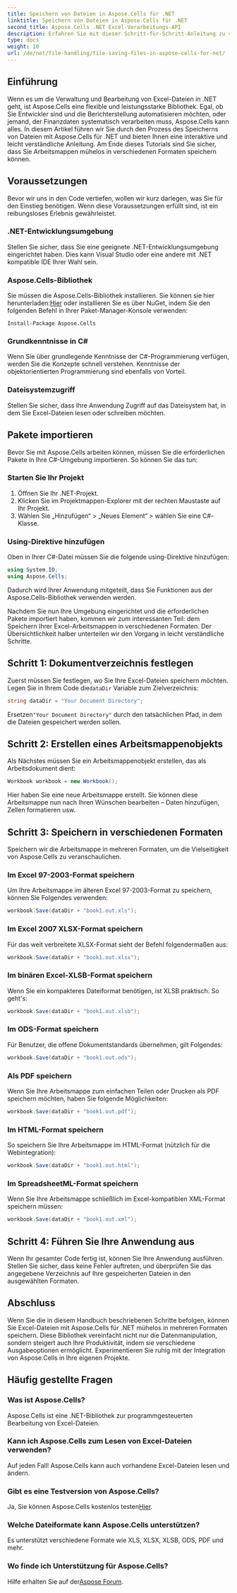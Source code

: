 ```yaml
---
title: Speichern von Dateien in Aspose.Cells für .NET
linktitle: Speichern von Dateien in Aspose.Cells für .NET
second_title: Aspose.Cells .NET Excel-Verarbeitungs-API
description: Erfahren Sie mit dieser Schritt-für-Schritt-Anleitung zu verschiedenen Dateiformaten, wie Sie Dateien in Aspose.Cells für .NET speichern.
type: docs
weight: 10
url: /de/net/file-handling/file-saving-files-in-aspose-cells-for-net/
---
```

## Einführung
Wenn es um die Verwaltung und Bearbeitung von Excel-Dateien in .NET geht, ist Aspose.Cells eine flexible und leistungsstarke Bibliothek. Egal, ob Sie Entwickler sind und die Berichterstellung automatisieren möchten, oder jemand, der Finanzdaten systematisch verarbeiten muss, Aspose.Cells kann alles. In diesem Artikel führen wir Sie durch den Prozess des Speicherns von Dateien mit Aspose.Cells für .NET und bieten Ihnen eine interaktive und leicht verständliche Anleitung. Am Ende dieses Tutorials sind Sie sicher, dass Sie Arbeitsmappen mühelos in verschiedenen Formaten speichern können.

## Voraussetzungen

Bevor wir uns in den Code vertiefen, wollen wir kurz darlegen, was Sie für den Einstieg benötigen. Wenn diese Voraussetzungen erfüllt sind, ist ein reibungsloses Erlebnis gewährleistet.

### .NET-Entwicklungsumgebung
Stellen Sie sicher, dass Sie eine geeignete .NET-Entwicklungsumgebung eingerichtet haben. Dies kann Visual Studio oder eine andere mit .NET kompatible IDE Ihrer Wahl sein.

### Aspose.Cells-Bibliothek
 Sie müssen die Aspose.Cells-Bibliothek installieren. Sie können sie hier herunterladen:[Hier](https://releases.aspose.com/cells/net/) oder installieren Sie es über NuGet, indem Sie den folgenden Befehl in Ihrer Paket-Manager-Konsole verwenden:
```
Install-Package Aspose.Cells
```

### Grundkenntnisse in C#
Wenn Sie über grundlegende Kenntnisse der C#-Programmierung verfügen, werden Sie die Konzepte schnell verstehen. Kenntnisse der objektorientierten Programmierung sind ebenfalls von Vorteil.

### Dateisystemzugriff
Stellen Sie sicher, dass Ihre Anwendung Zugriff auf das Dateisystem hat, in dem Sie Excel-Dateien lesen oder schreiben möchten. 

## Pakete importieren

Bevor Sie mit Aspose.Cells arbeiten können, müssen Sie die erforderlichen Pakete in Ihre C#-Umgebung importieren. So können Sie das tun:

### Starten Sie Ihr Projekt
1. Öffnen Sie Ihr .NET-Projekt.
2. Klicken Sie im Projektmappen-Explorer mit der rechten Maustaste auf Ihr Projekt.
3. Wählen Sie „Hinzufügen“ > „Neues Element“ > wählen Sie eine C#-Klasse.

### Using-Direktive hinzufügen
Oben in Ihrer C#-Datei müssen Sie die folgende using-Direktive hinzufügen:
```csharp
using System.IO;
using Aspose.Cells;
```
Dadurch wird Ihrer Anwendung mitgeteilt, dass Sie Funktionen aus der Aspose.Cells-Bibliothek verwenden werden.

Nachdem Sie nun Ihre Umgebung eingerichtet und die erforderlichen Pakete importiert haben, kommen wir zum interessanten Teil: dem Speichern Ihrer Excel-Arbeitsmappen in verschiedenen Formaten. Der Übersichtlichkeit halber unterteilen wir den Vorgang in leicht verständliche Schritte.

## Schritt 1: Dokumentverzeichnis festlegen

 Zuerst müssen Sie festlegen, wo Sie Ihre Excel-Dateien speichern möchten. Legen Sie in Ihrem Code die`dataDir` Variable zum Zielverzeichnis:

```csharp
string dataDir = "Your Document Directory"; 
```
 Ersetzen`"Your Document Directory"` durch den tatsächlichen Pfad, in dem die Dateien gespeichert werden sollen.

## Schritt 2: Erstellen eines Arbeitsmappenobjekts

Als Nächstes müssen Sie ein Arbeitsmappenobjekt erstellen, das als Arbeitsdokument dient:
```csharp
Workbook workbook = new Workbook(); 
```
Hier haben Sie eine neue Arbeitsmappe erstellt. Sie können diese Arbeitsmappe nun nach Ihren Wünschen bearbeiten – Daten hinzufügen, Zellen formatieren usw.

## Schritt 3: Speichern in verschiedenen Formaten

Speichern wir die Arbeitsmappe in mehreren Formaten, um die Vielseitigkeit von Aspose.Cells zu veranschaulichen.

### Im Excel 97-2003-Format speichern

Um Ihre Arbeitsmappe im älteren Excel 97-2003-Format zu speichern, können Sie Folgendes verwenden:
```csharp
workbook.Save(dataDir + "book1.out.xls"); 
```

### Im Excel 2007 XLSX-Format speichern
Für das weit verbreitete XLSX-Format sieht der Befehl folgendermaßen aus:
```csharp
workbook.Save(dataDir + "book1.out.xlsx"); 
```

### Im binären Excel-XLSB-Format speichern
Wenn Sie ein kompakteres Dateiformat benötigen, ist XLSB praktisch. So geht's:
```csharp
workbook.Save(dataDir + "book1.out.xlsb"); 
```

### Im ODS-Format speichern
Für Benutzer, die offene Dokumentstandards übernehmen, gilt Folgendes:
```csharp
workbook.Save(dataDir + "book1.out.ods"); 
```

### Als PDF speichern
Wenn Sie Ihre Arbeitsmappe zum einfachen Teilen oder Drucken als PDF speichern möchten, haben Sie folgende Möglichkeiten:
```csharp
workbook.Save(dataDir + "book1.out.pdf"); 
```

### Im HTML-Format speichern
So speichern Sie Ihre Arbeitsmappe im HTML-Format (nützlich für die Webintegration):
```csharp
workbook.Save(dataDir + "book1.out.html"); 
```

### Im SpreadsheetML-Format speichern
Wenn Sie Ihre Arbeitsmappe schließlich im Excel-kompatiblen XML-Format speichern müssen:
```csharp
workbook.Save(dataDir + "book1.out.xml"); 
```

## Schritt 4: Führen Sie Ihre Anwendung aus 

Wenn Ihr gesamter Code fertig ist, können Sie Ihre Anwendung ausführen. Stellen Sie sicher, dass keine Fehler auftreten, und überprüfen Sie das angegebene Verzeichnis auf Ihre gespeicherten Dateien in den ausgewählten Formaten. 

## Abschluss

Wenn Sie die in diesem Handbuch beschriebenen Schritte befolgen, können Sie Excel-Dateien mit Aspose.Cells für .NET mühelos in mehreren Formaten speichern. Diese Bibliothek vereinfacht nicht nur die Datenmanipulation, sondern steigert auch Ihre Produktivität, indem sie verschiedene Ausgabeoptionen ermöglicht. Experimentieren Sie ruhig mit der Integration von Aspose.Cells in Ihre eigenen Projekte.

## Häufig gestellte Fragen

### Was ist Aspose.Cells?  
Aspose.Cells ist eine .NET-Bibliothek zur programmgesteuerten Bearbeitung von Excel-Dateien.

### Kann ich Aspose.Cells zum Lesen von Excel-Dateien verwenden?  
Auf jeden Fall! Aspose.Cells kann auch vorhandene Excel-Dateien lesen und ändern.

### Gibt es eine Testversion von Aspose.Cells?  
 Ja, Sie können Aspose.Cells kostenlos testen[Hier](https://releases.aspose.com/).

### Welche Dateiformate kann Aspose.Cells unterstützen?  
Es unterstützt verschiedene Formate wie XLS, XLSX, XLSB, ODS, PDF und mehr.

### Wo finde ich Unterstützung für Aspose.Cells?  
 Hilfe erhalten Sie auf der[Aspose Forum](https://forum.aspose.com/c/cells/9).